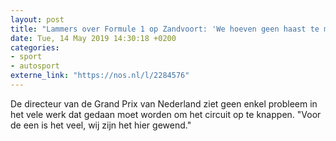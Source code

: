 ```yaml
---
layout: post
title: "Lammers over Formule 1 op Zandvoort: 'We hoeven geen haast te maken'"
date: Tue, 14 May 2019 14:30:18 +0200
categories: 
- sport 
- autosport 
externe_link: "https://nos.nl/l/2284576"
---
```


De directeur van de Grand Prix van Nederland ziet geen enkel probleem in het vele werk dat gedaan moet worden om het circuit op te knappen. "Voor de een is het veel, wij zijn het hier gewend."
